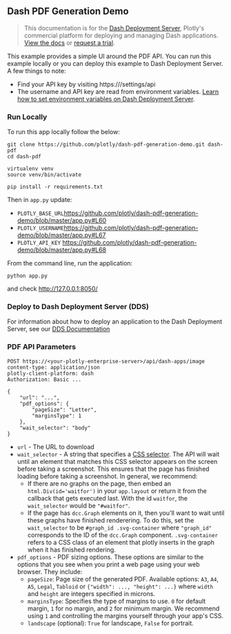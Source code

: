 ## Dash PDF Generation Demo

> This documentation is for the [Dash Deployment Server](https://plot.ly/dash/pricing), Plotly's commercial platform for deploying and managing Dash applications. [View the docs](https://dash.plot.ly/dash-deployment-server/) or [request a trial](https://plotly.typeform.com/to/rkO85m).

This example provides a simple UI around the PDF API. You can run this example locally or you can deploy this example to Dash Deployment Server. A few things to note:
- Find your API key by visiting https://<your-plotly-server>/settings/api
- The username and API key are read from environment variables. [Learn how to set environment variables on Dash Deployment Server](https://dash.plot.ly/dash-deployment-server/environment-variables).

### Run Locally

To run this app locally follow the below:

```
git clone https://github.com/plotly/dash-pdf-generation-demo.git dash-pdf
cd dash-pdf

virtualenv venv
source venv/bin/activate

pip install -r requirements.txt
```

Then in `app.py` update:

- `PLOTLY_BASE_URL`https://github.com/plotly/dash-pdf-generation-demo/blob/master/app.py#L60
- `PLOTLY_USERNAME`https://github.com/plotly/dash-pdf-generation-demo/blob/master/app.py#L67
- `PLOTLY_API_KEY` https://github.com/plotly/dash-pdf-generation-demo/blob/master/app.py#L68

From the command line, run the application:

```
python app.py
```

and check http://127.0.0.1:8050/

### Deploy to Dash Deployment Server (DDS)

For information about how to deploy an application to the Dash Deployment Server, see our [DDS Documentation](https://dash.plot.ly/dash-deployment-server) 

### PDF API Parameters
```
POST https://<your-plotly-enterprise-server>/api/dash-apps/image
content-type: application/json
plotly-client-platform: dash
Authorization: Basic ...

{
    "url": "...",
    "pdf_options": {
        "pageSize": "Letter",
        "marginsType": 1
    },
    "wait_selector": "body"
}
```
- `url` - The URL to download
- `wait_selector` - A string that specifies a [CSS selector](https://developer.mozilla.org/en-US/docs/Learn/CSS/Introduction_to_CSS/Simple_selectors). The API will wait until an element that matches this CSS selector appears on the screen before taking a screenshot. This ensures that the page has finished loading before taking a screenshot. In general, we recommend:
    - If there are no graphs on the page, then embed an `html.Div(id='waitfor')` in your `app.layout` or return it from the callback that gets executed last. With the id `waitfor`, the `wait_selector` would be `"#waitfor"`.
    - If the page has `dcc.Graph` elements on it, then you'll want to wait until these graphs have finished renderering. To do this, set the `wait_selector` to be `#graph_id .svg-container` where `"graph_id"` corresponds to the ID of the `dcc.Graph` component. `.svg-container` refers to a CSS class of an element that plotly inserts in the graph when it has finished rendering.
- `pdf_options` - PDF sizing options. These options are similar to the options that you see when you print a web page using your web browser. They include:
    - `pageSize`: Page size of the generated PDF. Available options: `A3`, `A4`, `A5`, `Legal`, `Tabloid` or `{"width": ..., "height": ...}` where `width` and `height` are integers specified in microns.
    - `marginsType`: Specifies the type of margins to use. `0` for default margin, `1` for no margin, and `2` for minimum margin. We recommend using `1` and controlling the margins yourself through your app's CSS.
    - `landscape` (optional): `True` for landscape, `False` for portrait.
